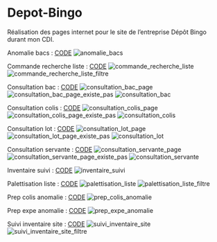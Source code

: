 # Depot-Bingo
Réalisation des pages internet pour le site de l’entreprise Dépôt Bingo durant mon CDI.


Anomalie bacs :
[CODE](https://github.com/FlavianJld/Depot-Bingo/files/8894234/anomalie_bacs.txt)
![anomalie_bacs](https://user-images.githubusercontent.com/69201387/173438984-129decb7-aebf-455d-b0c7-71d16d6e4711.PNG)


Commande recherche liste :
[CODE](https://github.com/FlavianJld/Depot-Bingo/files/8894238/commande_recherche_liste.txt)
![commande_recherche_liste](https://user-images.githubusercontent.com/69201387/173439026-87032164-23a7-40d9-b1c9-e96a5fc07d7d.PNG)
![commande_recherche_liste_filtre](https://user-images.githubusercontent.com/69201387/173439033-3f74fd97-3418-4389-a413-d80f63f1edd2.PNG)


Consultation bac :
[CODE](https://github.com/FlavianJld/Depot-Bingo/files/8894239/consultation_bac.txt)
![consultation_bac_page](https://user-images.githubusercontent.com/69201387/173439094-ec5c342e-15ff-4df3-95be-df483e9554b8.PNG)
![consultation_bac_page_existe_pas](https://user-images.githubusercontent.com/69201387/173439097-cde97dc9-3715-4b87-9555-28da4253f589.PNG)
![consultation_bac](https://user-images.githubusercontent.com/69201387/173439086-5f20ad93-1b76-489a-8b49-6711cd09e7d2.PNG)


Consultation colis :
[CODE](https://github.com/FlavianJld/Depot-Bingo/files/8894240/consultation_colis.txt)
![consultation_colis_page](https://user-images.githubusercontent.com/69201387/173439152-e0e66521-155d-4a0b-b364-cecb73e333c9.PNG)
![consultation_colis_page_existe_pas](https://user-images.githubusercontent.com/69201387/173439153-1d589bc4-b578-463b-986f-be966e049f35.PNG)
![consultation_colis](https://user-images.githubusercontent.com/69201387/173439146-f688cdc8-6ae0-4aba-bcf2-6d0d02c2a1c3.PNG)


Consultation lot :
[CODE](https://github.com/FlavianJld/Depot-Bingo/files/8894245/consultation_lot.txt)
![consultation_lot_page](https://user-images.githubusercontent.com/69201387/173439190-accdc05b-44f1-4b18-96e0-119bad846b78.PNG)
![consultation_lot_page_existe_pas](https://user-images.githubusercontent.com/69201387/173439192-6c6aa2ba-9035-4ced-a269-096833ee08c8.PNG)
![consultation_lot](https://user-images.githubusercontent.com/69201387/173439186-d8937bf5-72a1-49b4-a8f5-cc9977e5603c.PNG)


Consultation servante :
[CODE](https://github.com/FlavianJld/Depot-Bingo/files/8894246/consultation_servante.txt)
![consultation_servante_page](https://user-images.githubusercontent.com/69201387/173439317-c6872295-e9d7-4d72-a54f-c6042a06ea33.PNG)
![consultation_servante_page_existe_pas](https://user-images.githubusercontent.com/69201387/173439320-ad50adc3-2636-4c1c-bd62-83816c94f28d.PNG)
![consultation_servante](https://user-images.githubusercontent.com/69201387/173439312-7967d5e6-414e-4120-8e6e-47a137a71e61.PNG)


Inventaire suivi :
[CODE](https://github.com/FlavianJld/Depot-Bingo/files/8894248/inventaire_suivi.txt)
![inventaire_suivi](https://user-images.githubusercontent.com/69201387/173439358-4743494b-9c2f-49dd-8c32-5c730010305f.PNG)


Palettisation liste :
[CODE](https://github.com/FlavianJld/Depot-Bingo/files/8894249/palettisation_liste.txt)
![palettisation_liste](https://user-images.githubusercontent.com/69201387/173439404-c01a99b8-bb84-41a8-b35b-edea0b0658be.PNG)
![palettisation_liste_filtre](https://user-images.githubusercontent.com/69201387/173439412-6649d673-8dd4-4ab3-b042-58761dba9b27.PNG)


Prep colis anomalie :
[CODE](https://github.com/FlavianJld/Depot-Bingo/files/8894250/prep_colis_anomalie.txt)
![prep_colis_anomalie](https://user-images.githubusercontent.com/69201387/173439433-9ba054ac-0126-4e4b-ae2d-ebca3b2c8b6f.PNG)


Prep expe anomalie :
[CODE](https://github.com/FlavianJld/Depot-Bingo/files/8894253/prep_expe_anomalie.txt)
![prep_expe_anomalie](https://user-images.githubusercontent.com/69201387/173439456-31bbea4c-0f35-4ba3-b3e4-35e51f8993be.PNG)


Suivi inventaire site :
[CODE](https://github.com/FlavianJld/Depot-Bingo/files/8894254/suivi_inventaire_site.txt)
![suivi_inventaire_site](https://user-images.githubusercontent.com/69201387/173439479-7d838667-d459-404d-a372-8f0031dac24f.PNG)
![suivi_inventaire_site_filtre](https://user-images.githubusercontent.com/69201387/173439482-25f58008-f9f6-4935-9103-60fbf96b9521.PNG)




